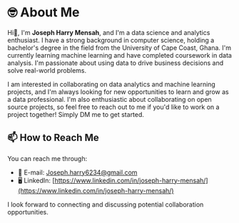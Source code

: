 # 🤓 About Me

Hi👋, I'm **Joseph Harry Mensah**, and I'm a data science and analytics enthusiast. I have a strong background in computer science, holding a bachelor's degree in the field from the University of Cape Coast, Ghana. I'm currently learning machine learning and have completed coursework in data analysis. I'm passionate about using data to drive business decisions and solve real-world problems.

I am interested in collaborating on data analytics and machine learning projects, and I'm always looking for new opportunities to learn and grow as a data professional. I'm also enthusiastic about collaborating on open source projects, so feel free to reach out to me if you'd like to work on a project together! Simply DM me to get started.



## 📫 How to Reach Me

You can reach me through:

- 📧 E-mail: Joseph.harry6234@gmail.com
- 🖥 LinkedIn: [https://www.linkedin.com/in/joseph-harry-mensah/](https://www.linkedin.com/in/joseph-harry-mensah/)

I look forward to connecting and discussing potential collaboration opportunities.
